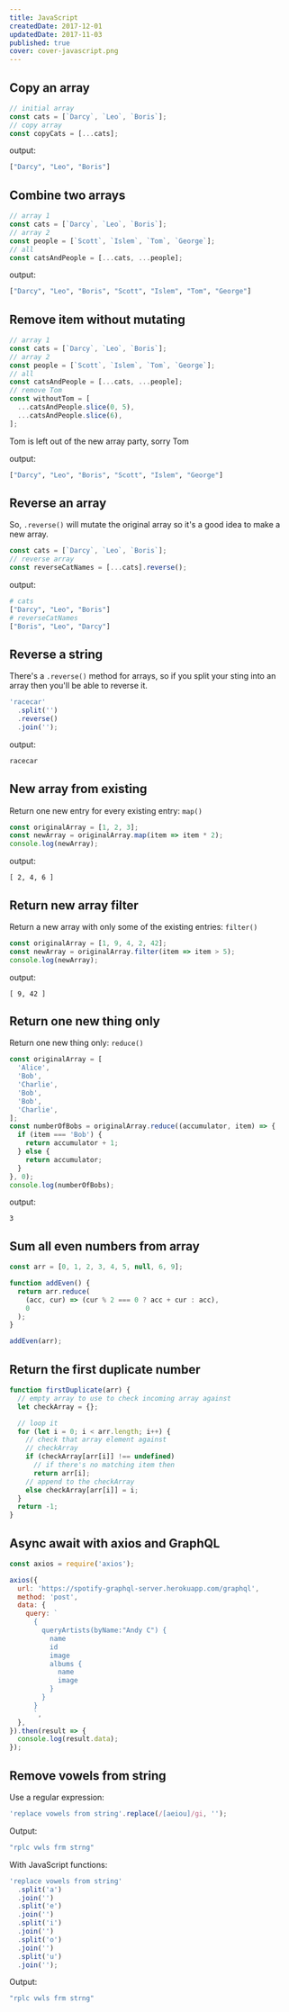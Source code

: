 ```yaml
---
title: JavaScript
createdDate: 2017-12-01
updatedDate: 2017-11-03
published: true
cover: cover-javascript.png
---
```


## Copy an array

```js
// initial array
const cats = [`Darcy`, `Leo`, `Boris`];
// copy array
const copyCats = [...cats];
```

output:

```bash
["Darcy", "Leo", "Boris"]
```

## Combine two arrays

```js
// array 1
const cats = [`Darcy`, `Leo`, `Boris`];
// array 2
const people = [`Scott`, `Islem`, `Tom`, `George`];
// all
const catsAndPeople = [...cats, ...people];
```

output:

```bash
["Darcy", "Leo", "Boris", "Scott", "Islem", "Tom", "George"]
```

## Remove item without mutating

```js
// array 1
const cats = [`Darcy`, `Leo`, `Boris`];
// array 2
const people = [`Scott`, `Islem`, `Tom`, `George`];
// all
const catsAndPeople = [...cats, ...people];
// remove Tom
const withoutTom = [
  ...catsAndPeople.slice(0, 5),
  ...catsAndPeople.slice(6),
];
```

Tom is left out of the new array party, sorry Tom

output:

```bash
["Darcy", "Leo", "Boris", "Scott", "Islem", "George"]
```

## Reverse an array

So, `.reverse()` will mutate the original array so it's a good idea to
make a new array.

```js
const cats = [`Darcy`, `Leo`, `Boris`];
// reverse array
const reverseCatNames = [...cats].reverse();
```

output:

```bash
# cats
["Darcy", "Leo", "Boris"]
# reverseCatNames
["Boris", "Leo", "Darcy"]
```

## Reverse a string

There's a `.reverse()` method for arrays, so if you split your sting
into an array then you'll be able to reverse it.

```js
'racecar'
  .split('')
  .reverse()
  .join('');
```

output:

```bash
racecar
```

## New array from existing

Return one new entry for every existing entry: `map()`

```js
const originalArray = [1, 2, 3];
const newArray = originalArray.map(item => item * 2);
console.log(newArray);
```

output:

```
[ 2, 4, 6 ]
```

## Return new array filter

Return a new array with only some of the existing entries: `filter()`

```js
const originalArray = [1, 9, 4, 2, 42];
const newArray = originalArray.filter(item => item > 5);
console.log(newArray);
```

output:

```
[ 9, 42 ]
```

## Return one new thing only

Return one new thing only: `reduce()`

```js
const originalArray = [
  'Alice',
  'Bob',
  'Charlie',
  'Bob',
  'Bob',
  'Charlie',
];
const numberOfBobs = originalArray.reduce((accumulator, item) => {
  if (item === 'Bob') {
    return accumulator + 1;
  } else {
    return accumulator;
  }
}, 0);
console.log(numberOfBobs);
```

output:

```
3
```

## Sum all even numbers from array

```js
const arr = [0, 1, 2, 3, 4, 5, null, 6, 9];

function addEven() {
  return arr.reduce(
    (acc, cur) => (cur % 2 === 0 ? acc + cur : acc),
    0
  );
}

addEven(arr);
```

## Return the first duplicate number

```js
function firstDuplicate(arr) {
  // empty array to use to check incoming array against
  let checkArray = {};

  // loop it
  for (let i = 0; i < arr.length; i++) {
    // check that array element against
    // checkArray
    if (checkArray[arr[i]] !== undefined)
      // if there's no matching item then
      return arr[i];
    // append to the checkArray
    else checkArray[arr[i]] = i;
  }
  return -1;
}
```

## Async await with axios and GraphQL

```js
const axios = require('axios');

axios({
  url: 'https://spotify-graphql-server.herokuapp.com/graphql',
  method: 'post',
  data: {
    query: `
      {
        queryArtists(byName:"Andy C") {
          name
          id
          image
          albums {
            name
            image
          }
        }
      }
      `,
  },
}).then(result => {
  console.log(result.data);
});
```

## Remove vowels from string

Use a regular expression:

```js
'replace vowels from string'.replace(/[aeiou]/gi, '');
```

Output:

```bash
"rplc vwls frm strng"
```

With JavaScript functions:

```js
'replace vowels from string'
  .split('a')
  .join('')
  .split('e')
  .join('')
  .split('i')
  .join('')
  .split('o')
  .join('')
  .split('u')
  .join('');
```

Output:

```bash
"rplc vwls frm strng"
```
